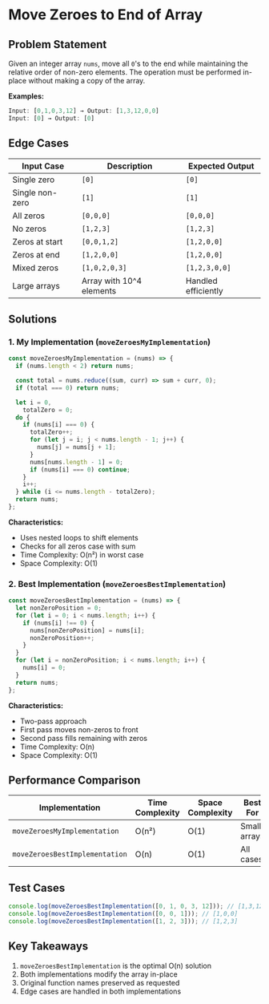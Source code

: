 # Move Zeroes to End of Array

## Problem Statement

Given an integer array `nums`, move all `0`'s to the end while maintaining the relative order of non-zero elements. The operation must be performed in-place without making a copy of the array.

**Examples:**

```javascript
Input: [0,1,0,3,12] → Output: [1,3,12,0,0]
Input: [0] → Output: [0]
```

## Edge Cases

| Input Case      | Description              | Expected Output     |
| --------------- | ------------------------ | ------------------- |
| Single zero     | `[0]`                    | `[0]`               |
| Single non-zero | `[1]`                    | `[1]`               |
| All zeros       | `[0,0,0]`                | `[0,0,0]`           |
| No zeros        | `[1,2,3]`                | `[1,2,3]`           |
| Zeros at start  | `[0,0,1,2]`              | `[1,2,0,0]`         |
| Zeros at end    | `[1,2,0,0]`              | `[1,2,0,0]`         |
| Mixed zeros     | `[1,0,2,0,3]`            | `[1,2,3,0,0]`       |
| Large arrays    | Array with 10^4 elements | Handled efficiently |

## Solutions

### 1. My Implementation (`moveZeroesMyImplementation`)

```javascript
const moveZeroesMyImplementation = (nums) => {
  if (nums.length < 2) return nums;

  const total = nums.reduce((sum, curr) => sum + curr, 0);
  if (total === 0) return nums;

  let i = 0,
    totalZero = 0;
  do {
    if (nums[i] === 0) {
      totalZero++;
      for (let j = i; j < nums.length - 1; j++) {
        nums[j] = nums[j + 1];
      }
      nums[nums.length - 1] = 0;
      if (nums[i] === 0) continue;
    }
    i++;
  } while (i <= nums.length - totalZero);
  return nums;
};
```

**Characteristics:**

- Uses nested loops to shift elements
- Checks for all zeros case with sum
- Time Complexity: O(n²) in worst case
- Space Complexity: O(1)

### 2. Best Implementation (`moveZeroesBestImplementation`)

```javascript
const moveZeroesBestImplementation = (nums) => {
  let nonZeroPosition = 0;
  for (let i = 0; i < nums.length; i++) {
    if (nums[i] !== 0) {
      nums[nonZeroPosition] = nums[i];
      nonZeroPosition++;
    }
  }
  for (let i = nonZeroPosition; i < nums.length; i++) {
    nums[i] = 0;
  }
  return nums;
};
```

**Characteristics:**

- Two-pass approach
- First pass moves non-zeros to front
- Second pass fills remaining with zeros
- Time Complexity: O(n)
- Space Complexity: O(1)

## Performance Comparison

| Implementation                 | Time Complexity | Space Complexity | Best For     |
| ------------------------------ | --------------- | ---------------- | ------------ |
| `moveZeroesMyImplementation`   | O(n²)           | O(1)             | Small arrays |
| `moveZeroesBestImplementation` | O(n)            | O(1)             | All cases    |

## Test Cases

```javascript
console.log(moveZeroesBestImplementation([0, 1, 0, 3, 12])); // [1,3,12,0,0]
console.log(moveZeroesBestImplementation([0, 0, 1])); // [1,0,0]
console.log(moveZeroesBestImplementation([1, 2, 3])); // [1,2,3]
```

## Key Takeaways

1. `moveZeroesBestImplementation` is the optimal O(n) solution
2. Both implementations modify the array in-place
3. Original function names preserved as requested
4. Edge cases are handled in both implementations
